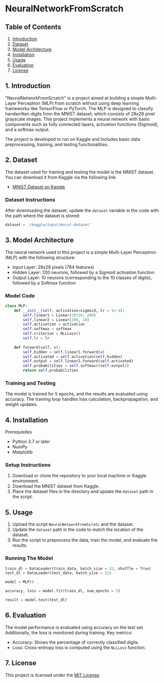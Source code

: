 # NeuralNetworkFromScratch

## Table of Contents
1. [Introduction](#1-introduction)
2. [Dataset](#2-dataset)
3. [Model Architecture](#3-model-architecture)
4. [Installation](#4-installation)
5. [Usage](#5-usage)
6. [Evaluation](#6-evaluation)
7. [License](#7-license)

## 1. Introduction

"NeuralNetworkFromScratch" is a project aimed at building a simple Multi-Layer Perceptron (MLP) from scratch without using deep learning frameworks like TensorFlow or PyTorch. The MLP is designed to classify handwritten digits from the MNIST dataset, which consists of 28x28 pixel grayscale images. This project implements a neural network with basic components such as fully connected layers, activation functions (Sigmoid), and a softmax output.

The project is developed to run on Kaggle and includes basic data preprocessing, training, and testing functionalities.

## 2. Dataset

The dataset used for training and testing the model is the MNIST dataset. You can download it from Kaggle via the following link:

- [MNIST Dataset on Kaggle](https://www.kaggle.com/datasets/hojjatk/mnist-dataset)

### Dataset Instructions
After downloading the dataset, update the `dataset` variable in the code with the path where the dataset is stored:
```python
dataset = '/kaggle/input/mnist-dataset'
```

## 3. Model Architecture

The neural network used in this project is a simple Multi-Layer Perceptron (MLP) with the following structure:

- Input Layer: 28x28 pixels (784 features)
- Hidden Layer: 200 neurons, followed by a Sigmoid activation function
- Output Layer: 10 neurons (corresponding to the 10 classes of digits), followed by a Softmax function

### Model Code
```python
class MLP:
    def __init__(self, activation=sigmoid, lr = 1e-4):
        self.linear1 = Linear(28*28, 200)
        self.linear2 = Linear(200, 10)
        self.activation = activation
        self.softmax = softmax
        self.criterion = NLLLoss()
        self.lr = lr
        
    def forward(self, x):
        self.hidden = self.linear1.forward(x)
        self.activated = self.activation(self.hidden)
        self.output = self.linear2.forward(self.activated)
        self.probabilities = self.softmax((self.output))
        return self.probabilities
```

### Training and Testing
The model is trained for 5 epochs, and the results are evaluated using accuracy. The training loop handles loss calculation, backpropagation, and weight updates.

## 4. Installation
Prerequisites
- Python 3.7 or later
- NumPy
- Matplotlib

### Setup Instructions
1. Download or clone the repository to your local machine or Kaggle environment.
2. Download the MNIST dataset from Kaggle.
3. Place the dataset files in the directory and update the `dataset` path in the script.

## 5. Usage
1. Upload the script `NeuralNetworkFromScratc` and the dataset.
2. Update the `dataset` path in the code to match the location of the dataset.
3. Run the script to preprocess the data, train the model, and evaluate the results.

### Running The Model
```python
train_dl = DataLoader(train_data, batch_size = 32, shuffle = True)
test_dl = DataLoader(test_data, batch_size = 32)

model = MLP()

accuracy, loss = model.fit(train_dl, num_epochs = 5)

result = model.test(test_dl)
```

## 6. Evaluation
The model performance is evaluated using accuracy on the test set. Additionally, the loss is monitored during training. Key metrics:

- Accuracy: Shows the percentage of correctly classified digits.
- Loss: Cross-entropy loss is computed using the `NLLLoss` function.

## 7. License
This project is licensed under the [MIT License](LICENSE).

